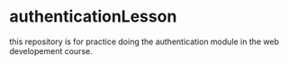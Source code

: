 # authenticationLesson
this repository is for practice doing the authentication module in the web developement course.
